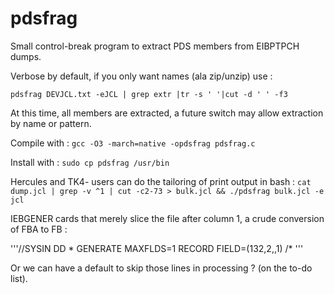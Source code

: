# pdsfrag
Small control-break program to extract PDS members from EIBPTPCH dumps.

Verbose by default, if you only want names (ala zip/unzip) use :

```pdsfrag DEVJCL.txt -eJCL | grep extr |tr -s ' '|cut -d ' ' -f3```

At this time, all members are extracted, a future switch may allow extraction by name or pattern.

Compile with : ```gcc -O3 -march=native -opdsfrag pdsfrag.c```

Install with : ```sudo cp pdsfrag /usr/bin```

Hercules and TK4- users can do the tailoring of print output in bash :
```cat dump.jcl | grep -v ^1 | cut -c2-73 > bulk.jcl && ./pdsfrag bulk.jcl -e jcl ```

IEBGENER cards that merely slice the file after column 1, a crude conversion of FBA to FB :

'''//SYSIN    DD  *
  GENERATE MAXFLDS=1
  RECORD FIELD=(132,2,,1)
/* '''


Or we can have a default to skip those lines in processing ?  (on the to-do list).
